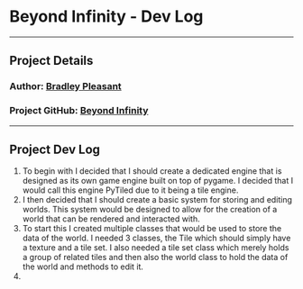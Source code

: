 # Beyond Infinity - Dev Log

---

## Project Details

### Author: [Bradley Pleasant](https://github.com/IcoTwilight)

### Project GitHub: [Beyond Infinity](https://github.com/IcoTwilight/Beyond-Infinity)

---

## Project Dev Log

1. To begin with I decided that I should create a dedicated engine that is designed as its own game engine built on top of pygame. I decided that I would call this engine PyTiled due to it being a tile engine.
2. I then decided that I should create a basic system for storing and editing worlds. This system would be designed to allow for the creation of a world that can be rendered and interacted with.
3. To start this I created multiple classes that would be used to store the data of the world. I needed 3 classes, the Tile which should simply have a texture and a tile set. I also needed a tile set class which merely holds a group of related tiles and then also the world class to hold the data of the world and methods to edit it.
4. 